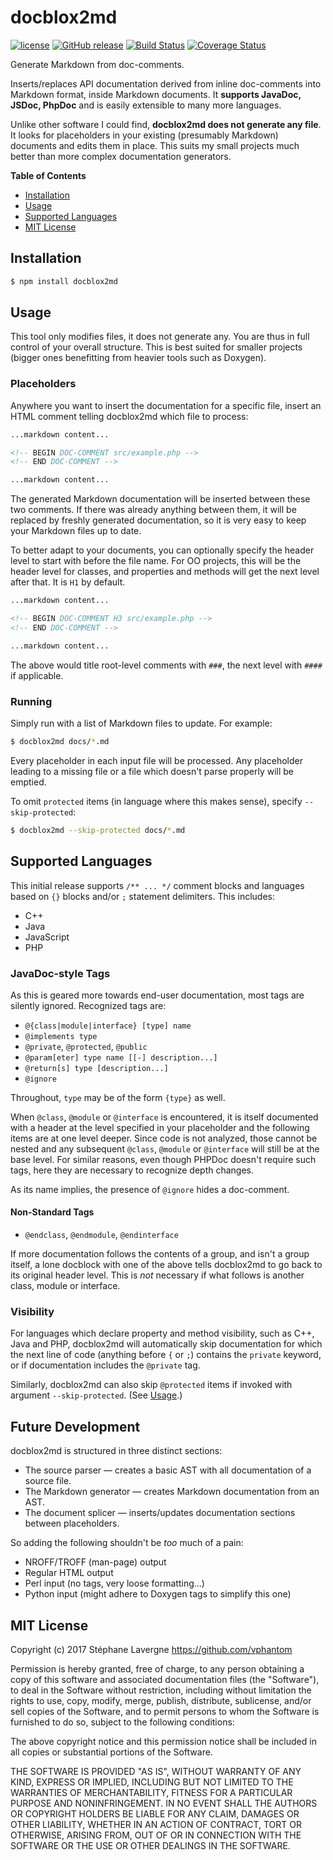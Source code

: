 # docblox2md

[![license](https://img.shields.io/github/license/vphantom/docblox2md.svg?style=plastic)]() [![GitHub release](https://img.shields.io/github/release/vphantom/docblox2md.svg?style=plastic)]() [![Build Status](https://travis-ci.org/vphantom/docblox2md.svg?branch=v0.6.3)](https://travis-ci.org/vphantom/docblox2md) [![Coverage Status](https://coveralls.io/repos/github/vphantom/docblox2md/badge.svg?branch=v0.6.3)](https://coveralls.io/github/vphantom/docblox2md?branch=v0.6.3)

Generate Markdown from doc-comments.

Inserts/replaces API documentation derived from inline doc-comments into Markdown format, inside Markdown documents.  It **supports JavaDoc, JSDoc, PhpDoc** and is easily extensible to many more languages.

Unlike other software I could find, **docblox2md does not generate any file**.  It looks for placeholders in your existing (presumably Markdown) documents and edits them in place.  This suits my small projects much better than more complex documentation generators.

**Table of Contents**

- [Installation](#installation)
- [Usage](#usage)
- [Supported Languages](#supported-languages)
- [MIT License](#mit-license)


## Installation

```sh
$ npm install docblox2md
```


## Usage

This tool only modifies files, it does not generate any.  You are thus in full control of your overall structure.  This is best suited for smaller projects (bigger ones benefitting from heavier tools such as Doxygen).

### Placeholders

Anywhere you want to insert the documentation for a specific file, insert an HTML comment telling docblox2md which file to process:

```md
...markdown content...

<!-- BEGIN DOC-COMMENT src/example.php -->
<!-- END DOC-COMMENT -->

...markdown content...
```

The generated Markdown documentation will be inserted between these two comments.  If there was already anything between them, it will be replaced by freshly generated documentation, so it is very easy to keep your Markdown files up to date.

To better adapt to your documents, you can optionally specify the header level to start with before the file name.  For OO projects, this will be the header level for classes, and properties and methods will get the next level after that.  It is `H1` by default.

```md
...markdown content...

<!-- BEGIN DOC-COMMENT H3 src/example.php -->
<!-- END DOC-COMMENT -->

...markdown content...
```

The above would title root-level comments with `###`, the next level with `####` if applicable.

### Running

Simply run with a list of Markdown files to update.  For example:

```sh
$ docblox2md docs/*.md
```

Every placeholder in each input file will be processed.  Any placeholder leading to a missing file or a file which doesn't parse properly will be emptied.

To omit `protected` items (in language where this makes sense), specify `--skip-protected`:

```sh
$ docblox2md --skip-protected docs/*.md
```


## Supported Languages

This initial release supports `/** ... */` comment blocks and languages based on `{}` blocks and/or `;` statement delimiters.  This includes:

* C++
* Java
* JavaScript
* PHP

### JavaDoc-style Tags

As this is geared more towards end-user documentation, most tags are silently ignored.  Recognized tags are:

* `@{class|module|interface} [type] name`
* `@implements type`
* `@private`, `@protected`, `@public`
* `@param[eter] type name [[-] description...]`
* `@return[s] type [description...]`
* `@ignore`

Throughout, `type` may be of the form `{type}` as well.

When `@class`, `@module` or `@interface` is encountered, it is itself documented with a header at the level specified in your placeholder and the following items are at one level deeper.  Since code is not analyzed, those cannot be nested and any subsequent `@class`, `@module` or `@interface` will still be at the base level.  For similar reasons, even though PHPDoc doesn't require such tags, here they are necessary to recognize depth changes.

As its name implies, the presence of `@ignore` hides a doc-comment.

#### Non-Standard Tags

* `@endclass`, `@endmodule`, `@endinterface`

If more documentation follows the contents of a group, and isn't a group itself, a lone docblock with one of the above tells docblox2md to go back to its original header level.  This is _not_ necessary if what follows is another class, module or interface.

### Visibility

For languages which declare property and method visibility, such as C++, Java and PHP, docblox2md will automatically skip documentation for which the next line of code (anything before `{` or `;`) contains the `private` keyword, or if documentation includes the `@private` tag.

Similarly, docblox2md can also skip `@protected` items if invoked with argument `--skip-protected`.  (See [Usage](#usage).)


## Future Development

docblox2md is structured in three distinct sections:

* The source parser — creates a basic AST with all documentation of a source file.
* The Markdown generator — creates Markdown documentation from an AST.
* The document splicer — inserts/updates documentation sections between placeholders.

So adding the following shouldn't be _too_ much of a pain:

* NROFF/TROFF (man-page) output
* Regular HTML output
* Perl input (no tags, very loose formatting...)
* Python input (might adhere to Doxygen tags to simplify this one)


## MIT License

Copyright (c) 2017 Stéphane Lavergne <https://github.com/vphantom>

Permission is hereby granted, free of charge, to any person obtaining a copy of this software and associated documentation files (the "Software"), to deal in the Software without restriction, including without limitation the rights to use, copy, modify, merge, publish, distribute, sublicense, and/or sell copies of the Software, and to permit persons to whom the Software is furnished to do so, subject to the following conditions:

The above copyright notice and this permission notice shall be included in all copies or substantial portions of the Software.

THE SOFTWARE IS PROVIDED "AS IS", WITHOUT WARRANTY OF ANY KIND, EXPRESS OR IMPLIED, INCLUDING BUT NOT LIMITED TO THE WARRANTIES OF MERCHANTABILITY, FITNESS FOR A PARTICULAR PURPOSE AND NONINFRINGEMENT. IN NO EVENT SHALL THE AUTHORS OR COPYRIGHT HOLDERS BE LIABLE FOR ANY CLAIM, DAMAGES OR OTHER LIABILITY, WHETHER IN AN ACTION OF CONTRACT, TORT OR OTHERWISE, ARISING FROM, OUT OF OR IN CONNECTION WITH THE SOFTWARE OR THE USE OR OTHER DEALINGS IN THE SOFTWARE.
